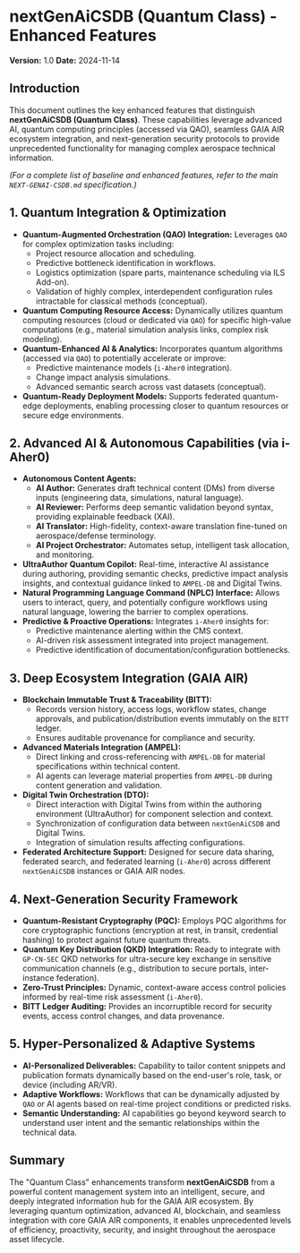 # nextGenAiCSDB (Quantum Class) - Enhanced Features
<!-- File: ENHANCED-FEATURES.md -->
<!-- This document summarizes the advanced capabilities that define the Quantum Class version of nextGenAiCSDB -->

**Version:** 1.0
**Date:** 2024-11-14

## Introduction

This document outlines the key enhanced features that distinguish **nextGenAiCSDB (Quantum Class)**. These capabilities leverage advanced AI, quantum computing principles (accessed via QAO), seamless GAIA AIR ecosystem integration, and next-generation security protocols to provide unprecedented functionality for managing complex aerospace technical information.

*(For a complete list of baseline and enhanced features, refer to the main `NEXT-GENAI-CSDB.md` specification.)*

## 1. Quantum Integration & Optimization

*   **Quantum-Augmented Orchestration (QAO) Integration:** Leverages `QAO` for complex optimization tasks including:
    *   Project resource allocation and scheduling.
    *   Predictive bottleneck identification in workflows.
    *   Logistics optimization (spare parts, maintenance scheduling via ILS Add-on).
    *   Validation of highly complex, interdependent configuration rules intractable for classical methods (conceptual).
*   **Quantum Computing Resource Access:** Dynamically utilizes quantum computing resources (cloud or dedicated via `QAO`) for specific high-value computations (e.g., material simulation analysis links, complex risk modeling).
*   **Quantum-Enhanced AI & Analytics:** Incorporates quantum algorithms (accessed via `QAO`) to potentially accelerate or improve:
    *   Predictive maintenance models (`i-Aher0` integration).
    *   Change impact analysis simulations.
    *   Advanced semantic search across vast datasets (conceptual).
*   **Quantum-Ready Deployment Models:** Supports federated quantum-edge deployments, enabling processing closer to quantum resources or secure edge environments.

## 2. Advanced AI & Autonomous Capabilities (via i-Aher0)

*   **Autonomous Content Agents:**
    *   **AI Author:** Generates draft technical content (DMs) from diverse inputs (engineering data, simulations, natural language).
    *   **AI Reviewer:** Performs deep semantic validation beyond syntax, providing explainable feedback (XAI).
    *   **AI Translator:** High-fidelity, context-aware translation fine-tuned on aerospace/defense terminology.
    *   **AI Project Orchestrator:** Automates setup, intelligent task allocation, and monitoring.
*   **UltraAuthor Quantum Copilot:** Real-time, interactive AI assistance during authoring, providing semantic checks, predictive impact analysis insights, and contextual guidance linked to `AMPEL-DB` and Digital Twins.
*   **Natural Programming Language Command (NPLC) Interface:** Allows users to interact, query, and potentially configure workflows using natural language, lowering the barrier to complex operations.
*   **Predictive & Proactive Operations:** Integrates `i-Aher0` insights for:
    *   Predictive maintenance alerting within the CMS context.
    *   AI-driven risk assessment integrated into project management.
    *   Predictive identification of documentation/configuration bottlenecks.

## 3. Deep Ecosystem Integration (GAIA AIR)

*   **Blockchain Immutable Trust & Traceability (BITT):**
    *   Records version history, access logs, workflow states, change approvals, and publication/distribution events immutably on the `BITT` ledger.
    *   Ensures auditable provenance for compliance and security.
*   **Advanced Materials Integration (AMPEL):**
    *   Direct linking and cross-referencing with `AMPEL-DB` for material specifications within technical content.
    *   AI agents can leverage material properties from `AMPEL-DB` during content generation and validation.
*   **Digital Twin Orchestration (DTO):**
    *   Direct interaction with Digital Twins from within the authoring environment (UltraAuthor) for component selection and context.
    *   Synchronization of configuration data between `nextGenAiCSDB` and Digital Twins.
    *   Integration of simulation results affecting configurations.
*   **Federated Architecture Support:** Designed for secure data sharing, federated search, and federated learning (`i-Aher0`) across different `nextGenAiCSDB` instances or GAIA AIR nodes.

## 4. Next-Generation Security Framework

*   **Quantum-Resistant Cryptography (PQC):** Employs PQC algorithms for core cryptographic functions (encryption at rest, in transit, credential hashing) to protect against future quantum threats.
*   **Quantum Key Distribution (QKD) Integration:** Ready to integrate with `GP-CN-SEC` QKD networks for ultra-secure key exchange in sensitive communication channels (e.g., distribution to secure portals, inter-instance federation).
*   **Zero-Trust Principles:** Dynamic, context-aware access control policies informed by real-time risk assessment (`i-Aher0`).
*   **BITT Ledger Auditing:** Provides an incorruptible record for security events, access control changes, and data provenance.

## 5. Hyper-Personalized & Adaptive Systems

*   **AI-Personalized Deliverables:** Capability to tailor content snippets and publication formats dynamically based on the end-user's role, task, or device (including AR/VR).
*   **Adaptive Workflows:** Workflows that can be dynamically adjusted by `QAO` or AI agents based on real-time project conditions or predicted risks.
*   **Semantic Understanding:** AI capabilities go beyond keyword search to understand user intent and the semantic relationships within the technical data.

## Summary

The "Quantum Class" enhancements transform **nextGenAiCSDB** from a powerful content management system into an intelligent, secure, and deeply integrated information hub for the GAIA AIR ecosystem. By leveraging quantum optimization, advanced AI, blockchain, and seamless integration with core GAIA AIR components, it enables unprecedented levels of efficiency, proactivity, security, and insight throughout the aerospace asset lifecycle.
